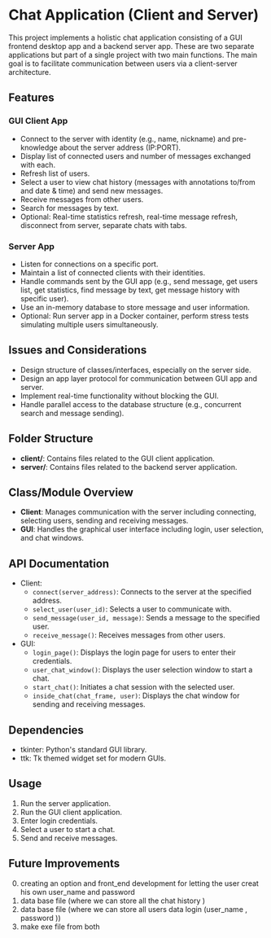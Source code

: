 # Chat Application (Client and Server)

This project implements a holistic chat application consisting of a GUI frontend desktop app and a backend server app. These are two separate applications but part of a single project with two main functions. The main goal is to facilitate communication between users via a client-server architecture.

## Features

### GUI Client App
- Connect to the server with identity (e.g., name, nickname) and pre-knowledge about the server address (IP:PORT).
- Display list of connected users and number of messages exchanged with each.
- Refresh list of users.
- Select a user to view chat history (messages with annotations to/from and date & time) and send new messages.
- Receive messages from other users.
- Search for messages by text.
- Optional: Real-time statistics refresh, real-time message refresh, disconnect from server, separate chats with tabs.

### Server App
- Listen for connections on a specific port.
- Maintain a list of connected clients with their identities.
- Handle commands sent by the GUI app (e.g., send message, get users list, get statistics, find message by text, get message history with specific user).
- Use an in-memory database to store message and user information.
- Optional: Run server app in a Docker container, perform stress tests simulating multiple users simultaneously.

## Issues and Considerations
- Design structure of classes/interfaces, especially on the server side.
- Design an app layer protocol for communication between GUI app and server.
- Implement real-time functionality without blocking the GUI.
- Handle parallel access to the database structure (e.g., concurrent search and message sending).


## Folder Structure
- **client/**: Contains files related to the GUI client application.
- **server/**: Contains files related to the backend server application.

## Class/Module Overview
- **Client**: Manages communication with the server including connecting, selecting users, sending and receiving messages.
- **GUI**: Handles the graphical user interface including login, user selection, and chat windows.

## API Documentation
- Client:
  - `connect(server_address)`: Connects to the server at the specified address.
  - `select_user(user_id)`: Selects a user to communicate with.
  - `send_message(user_id, message)`: Sends a message to the specified user.
  - `receive_message()`: Receives messages from other users.
- GUI:
  - `login_page()`: Displays the login page for users to enter their credentials.
  - `user_chat_window()`: Displays the user selection window to start a chat.
  - `start_chat()`: Initiates a chat session with the selected user.
  - `inside_chat(chat_frame, user)`: Displays the chat window for sending and receiving messages.

## Dependencies
- tkinter: Python's standard GUI library.
- ttk: Tk themed widget set for modern GUIs.

## Usage
1. Run the server application.
2. Run the GUI client application.
3. Enter login credentials.
4. Select a user to start a chat.
5. Send and receive messages.


## Future Improvements 
0. creating an option and front_end development for letting the user creat his own user_name and password  
1. data base file (where we can store all the chat history )
2. data base file (where we can store all users data login (user_name , password ))
3. make exe file from both


